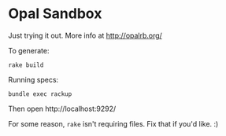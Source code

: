 # Opal Sandbox

Just trying it out.  More info at http://opalrb.org/

To generate:

    rake build

Running specs:

    bundle exec rackup

Then open http://localhost:9292/

For some reason, `rake` isn't requiring files.  Fix that if you'd like.  :)
